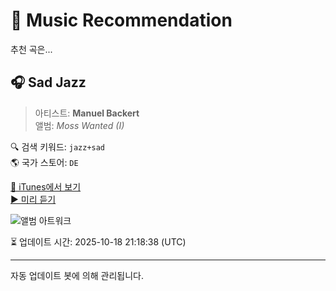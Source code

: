 
# 🎵 Music Recommendation

추천 곡은...

## 🎧 Sad Jazz  
> 아티스트: **Manuel Backert**  
> 앨범: _Moss Wanted (I)_  

🔍 검색 키워드: `jazz+sad`  
🌎 국가 스토어: `DE`

[🔗 iTunes에서 보기](https://music.apple.com/de/album/sad-jazz/1651466017?i=1651466401&uo=4)  
[▶️ 미리 듣기](https://audio-ssl.itunes.apple.com/itunes-assets/AudioPreview112/v4/87/ba/48/87ba4860-f244-980e-2a24-1454cd353b09/mzaf_2448897274566309319.plus.aac.p.m4a)

![앨범 아트워크](https://is1-ssl.mzstatic.com/image/thumb/Music122/v4/47/8d/e4/478de441-596e-9ffb-b0fb-88a7a73735c3/cover.jpg/100x100bb.jpg)

⏳ 업데이트 시간: 2025-10-18 21:18:38 (UTC)

---
자동 업데이트 봇에 의해 관리됩니다.
